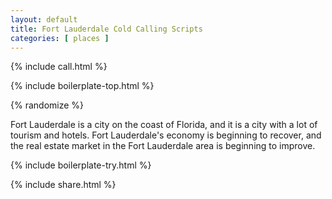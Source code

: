 ```yaml
---
layout: default
title: Fort Lauderdale Cold Calling Scripts
categories: [ places ]
---
```


{% include call.html %}

{% include boilerplate-top.html %}


{% randomize %}

Fort Lauderdale is a city on the coast of Florida, and it is a city with a lot of tourism and hotels.  Fort Lauderdale's economy is beginning to recover, and the real estate market in the Fort Lauderdale area is beginning to improve.

{% include boilerplate-try.html %}

{% include share.html %}